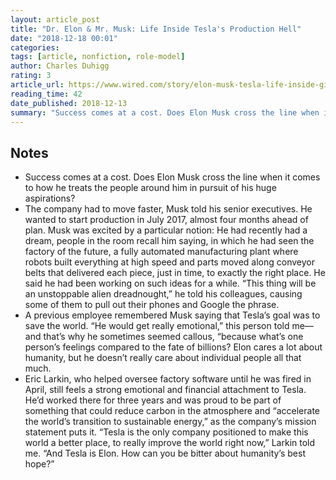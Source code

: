 ```yaml
---
layout: article_post
title: "Dr. Elon & Mr. Musk: Life Inside Tesla's Production Hell"
date: "2018-12-18 00:01"
categories:
tags: [article, nonfiction, role-model]
author: Charles Duhigg
rating: 3
article_url: https://www.wired.com/story/elon-musk-tesla-life-inside-gigafactory/
reading_time: 42
date_published: 2018-12-13
summary: "Success comes at a cost. Does Elon Musk cross the line when it comes to how he treats the people around him in pursuit of his huge goals?"
---
```


## Notes

* Success comes at a cost. Does Elon Musk cross the line when it comes to how he
  treats the people around him in pursuit of his huge aspirations?
* The company had to move faster, Musk told his senior executives. He wanted to
  start production in July 2017, almost four months ahead of plan. Musk was
  excited by a particular notion: He had recently had a dream, people in the
  room recall him saying, in which he had seen the factory of the future, a
  fully automated manufacturing plant where robots built everything at high
  speed and parts moved along conveyor belts that delivered each piece, just in
  time, to exactly the right place. He said he had been working on such ideas
  for a while. “This thing will be an unstoppable alien dreadnought,” he told
  his colleagues, causing some of them to pull out their phones and Google the
  phrase.
* A previous employee remembered Musk saying that Tesla’s goal was to save the
  world. “He would get really emotional,” this person told me—and that’s why he
  sometimes seemed callous, “because what’s one person’s feelings compared to
  the fate of billions? Elon cares a lot about humanity, but he doesn’t really
  care about individual people all that much.
* Eric Larkin, who helped oversee factory software until he was fired in April,
  still feels a strong emotional and financial attachment to Tesla. He’d worked
  there for three years and was proud to be part of something that could reduce
  carbon in the atmosphere and “accelerate the world’s transition to sustainable
  energy,” as the company’s mission statement puts it. “Tesla is the only
  company positioned to make this world a better place, to really improve the
  world right now,” Larkin told me. “And Tesla is Elon. How can you be bitter
  about humanity’s best hope?”

